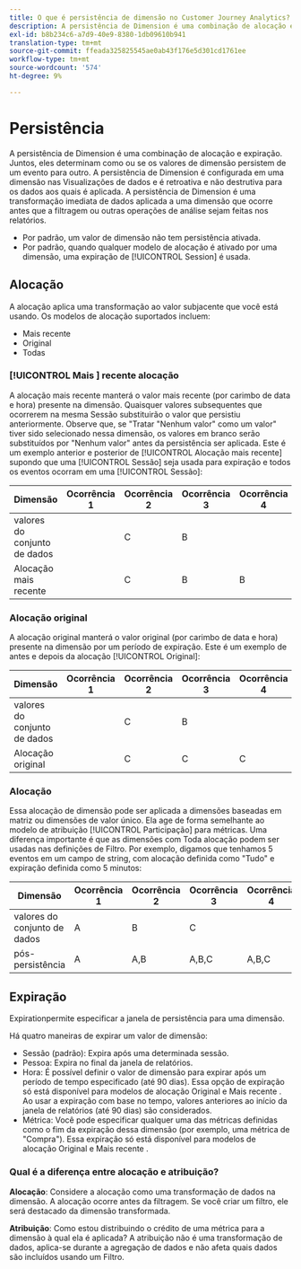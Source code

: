 ```yaml
---
title: O que é persistência de dimensão no Customer Journey Analytics?
description: A persistência de Dimension é uma combinação de alocação e expiração. Juntos, eles determinam como ou se os valores de dimensão persistem de um evento para outro.
exl-id: b8b234c6-a7d9-40e9-8380-1db09610b941
translation-type: tm+mt
source-git-commit: ffeada325825545ae0ab43f176e5d301cd1761ee
workflow-type: tm+mt
source-wordcount: '574'
ht-degree: 9%

---
```


# Persistência

A persistência de Dimension é uma combinação de alocação e expiração. Juntos, eles determinam como ou se os valores de dimensão persistem de um evento para outro. A persistência de Dimension é configurada em uma dimensão nas Visualizações de dados e é retroativa e não destrutiva para os dados aos quais é aplicada. A persistência de Dimension é uma transformação imediata de dados aplicada a uma dimensão que ocorre antes que a filtragem ou outras operações de análise sejam feitas nos relatórios.

* Por padrão, um valor de dimensão não tem persistência ativada.
* Por padrão, quando qualquer modelo de alocação é ativado por uma dimensão, uma expiração de [!UICONTROL Session] é usada.

## Alocação

A alocação aplica uma transformação ao valor subjacente que você está usando. Os modelos de alocação suportados incluem:

* Mais recente
* Original
* Todas

### [!UICONTROL Mais ] recente alocação

A alocação mais recente manterá o valor mais recente (por carimbo de data e hora) presente na dimensão. Quaisquer valores subsequentes que ocorrerem na mesma Sessão substituirão o valor que persistiu anteriormente. Observe que, se &quot;Tratar &quot;Nenhum valor&quot; como um valor&quot; tiver sido selecionado nessa dimensão, os valores em branco serão substituídos por &quot;Nenhum valor&quot; antes da persistência ser aplicada. Este é um exemplo anterior e posterior de [!UICONTROL Alocação mais recente] supondo que uma [!UICONTROL Sessão] seja usada para expiração e todos os eventos ocorram em uma [!UICONTROL Sessão]:

| Dimensão | Ocorrência 1 | Ocorrência 2 | Ocorrência 3 | Ocorrência 4 | Ocorrência 5 |
| --- | --- | --- | --- | --- | --- |
| valores do conjunto de dados |  | C | B |  | A |
| Alocação mais recente |  | C | B | B | A |

###  Alocação original

A alocação original manterá o valor original (por carimbo de data e hora) presente na dimensão por um período de expiração. Este é um exemplo de antes e depois da alocação [!UICONTROL Original]:

| Dimensão | Ocorrência 1 | Ocorrência 2 | Ocorrência 3 | Ocorrência 4 | Ocorrência 5 |
| --- | --- | --- | --- | --- | --- |
| valores do conjunto de dados |  | C | B |  | A |
| Alocação original |  | C | C | C | C |

###  Alocação

Essa alocação de dimensão pode ser aplicada a dimensões baseadas em matriz ou dimensões de valor único. Ela age de forma semelhante ao modelo de atribuição [!UICONTROL Participação] para métricas. Uma diferença importante é que as dimensões com Toda alocação podem ser usadas nas definições de Filtro. Por exemplo, digamos que tenhamos 5 eventos em um campo de string, com alocação definida como &quot;Tudo&quot; e expiração definida como 5 minutos:

| Dimensão | Ocorrência 1 | Ocorrência 2 | Ocorrência 3 | Ocorrência 4 | Ocorrência 5 |
| --- | --- | --- | --- | --- | --- |
| valores do conjunto de dados | A | B | C |  | A |
| pós-persistência | A | A,B | A,B,C | A,B,C | A,B,C |

## Expiração

 Expirationpermite especificar a janela de persistência para uma dimensão.

Há quatro maneiras de expirar um valor de dimensão:

* Sessão (padrão): Expira após uma determinada sessão.
* Pessoa: Expira no final da janela de relatórios.
* Hora: É possível definir o valor de dimensão para expirar após um período de tempo especificado (até 90 dias). Essa opção de expiração só está disponível para modelos de alocação Original e Mais recente . Ao usar a expiração com base no tempo, valores anteriores ao início da janela de relatórios (até 90 dias) são considerados.
* Métrica: Você pode especificar qualquer uma das métricas definidas como o fim da expiração dessa dimensão (por exemplo, uma métrica de &quot;Compra&quot;). Essa expiração só está disponível para modelos de alocação Original e Mais recente .

### Qual é a diferença entre alocação e atribuição?

**Alocação**: Considere a alocação como uma transformação de dados na dimensão. A alocação ocorre antes da filtragem. Se você criar um filtro, ele será destacado da dimensão transformada.

**Atribuição**: Como estou distribuindo o crédito de uma métrica para a dimensão à qual ela é aplicada? A atribuição não é uma transformação de dados, aplica-se durante a agregação de dados e não afeta quais dados são incluídos usando um Filtro.
